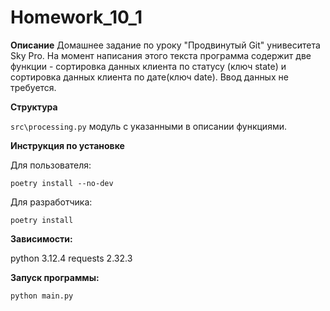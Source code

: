 # Homework_10_1

**Описание**
Домашнее задание по уроку "Продвинутый Git" унивеситета Sky Pro.
На момент написания этого текста программа содержит две функции - сортировка данных клиента по статусу (ключ state)
и сортировка данных клиента по дате(ключ date). Ввод данных не требуется.

**Структура**

`src\processing.py` модуль с указанными в описании функциями.

**Инструкция по установке**

Для пользователя:

`poetry install --no-dev`

Для разработчика:

`poetry install`

**Зависимости:**

python 3.12.4
requests 2.32.3

**Запуск программы:**

`python main.py`
